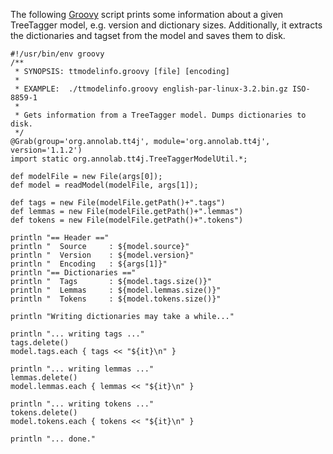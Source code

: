 The following [Groovy](http://groovy.codehaus.org) script prints some information about a given TreeTagger model, e.g. version and dictionary sizes. Additionally, it extracts the dictionaries and tagset from the model and saves them to disk.

```
#!/usr/bin/env groovy
/**
 * SYNOPSIS: ttmodelinfo.groovy [file] [encoding]
 *
 * EXAMPLE:  ./ttmodelinfo.groovy english-par-linux-3.2.bin.gz ISO-8859-1
 *
 * Gets information from a TreeTagger model. Dumps dictionaries to disk.
 */
@Grab(group='org.annolab.tt4j', module='org.annolab.tt4j', version='1.1.2')
import static org.annolab.tt4j.TreeTaggerModelUtil.*;

def modelFile = new File(args[0]);
def model = readModel(modelFile, args[1]);

def tags = new File(modelFile.getPath()+".tags")
def lemmas = new File(modelFile.getPath()+".lemmas")
def tokens = new File(modelFile.getPath()+".tokens")

println "== Header =="
println "  Source     : ${model.source}"
println "  Version    : ${model.version}"
println "  Encoding   : ${args[1]}"
println "== Dictionaries =="
println "  Tags       : ${model.tags.size()}"
println "  Lemmas     : ${model.lemmas.size()}"
println "  Tokens     : ${model.tokens.size()}"

println "Writing dictionaries may take a while..."

println "... writing tags ..."
tags.delete()
model.tags.each { tags << "${it}\n" } 

println "... writing lemmas ..."
lemmas.delete()
model.lemmas.each { lemmas << "${it}\n" } 

println "... writing tokens ..."
tokens.delete()
model.tokens.each { tokens << "${it}\n" } 

println "... done."
```